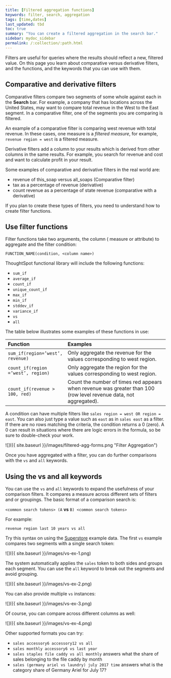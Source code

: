 ```yaml
---
title: [Filtered aggregation functions]
keywords: filter, search, aggregation
tags: [time,dates]
last_updated: tbd
toc: true
summary: "You can create a filtered aggregation in the search bar."
sidebar: mydoc_sidebar
permalink: /:collection/:path.html
---
```


Filters are useful for queries where the results should reflect a new, filtered
value. On this page you learn about comparative versus derivative filters, and
the functions, and the keywords that you can use with them.

## Comparative and derivative filters

Comparative filters compare two segments of some whole against each in the
**Search** bar. For example, a company that has locations across the United
States, may want to compare total revenue in the West to the East segment. In a
comparative filter, one of the segments you are comparing is filtered.

An example of a comparative filter is comparing west revenue with total revenue.
In these cases, one measure is a _filtered measure_, for example, `revenue
region = west` is a filtered measure.

Derivative filters add a column to your results which is derived from other
columns in the same results. For example, you search for revenue and cost and
want to calculate profit in your result.

Some examples of comparative and derivative filters in the real world are:

* revenue of this_soap versus all_soaps (Comparative filter)
* tax as a percentage of revenue (derivative)
* count revenue as a percentage of state revenue (comparative with a derivative)

If you plan to create these types of filters, you need to understand how to
create filter functions.

## Use filter functions

Filter functions take two arguments, the column ( measure or attribute) to
aggregate and the filter condition:

```
FUNCTION_NAME(condition, <column name>)
```

ThoughtSpot functional library will include the following functions:

* `sum_if`
* `average_if`
* `count_if`
* `unique_count_if`
* `max_if`
* `min_if`
* `stddev_if`
* `variance_if`
* `vs`
* `all`

The table below illustrates some examples of these functions in use:

<table>
   <colgroup>
      <col style="width:30%" />
      <col style="width:70%" />
   </colgroup>
   <thead class="thead" style="text-align:left;">
      <tr>
         <th>Function</th>
         <th>Examples</th>
      </tr>
   </thead>
  <tr>
    <td><code>sum_if(region=’west’, revenue)</code></td>
    <td>Only aggregate the revenue for the values corresponding to west region.</td>
  </tr>
  <tr>
    <td><code>count_if(region =’west’, region)</code></td>
    <td>Only aggregate the region for the values corresponding to west region.</td>
  </tr>
  <tr>
    <td><code>count_if(revenue > 100, red)</code></td>
    <td>Count the number of times red appears when revenue was greater than 100 (row level revenue data, not aggregated).</td>
  </tr>
</table>

A condition can have multiple filters like `sales region = west OR region = east`. You
can also just type a value such as `east` as in `sales east` as a filter. If
there are no rows matching the criteria, the condition returns a 0 (zero). A 0
can result in situations where there are logic errors in the formula, so be sure
to double-check your work.

![]({{ site.baseurl }}/images/filtered-agg-forms.png "Filter Aggregation")

Once you have aggregated with a filter, you can do further comparisons with the `vs` and `all` keywords.

## Using the vs and all keywords

You can use the `vs` and `all` keywords to expand the usefulness of your
comparison filters. It compares a measure across different sets of filters and
or groupings. The basic format of a comparison search is:

`<common search tokens> (A` **vs** `B) <common search tokens>`

For example:

`revenue region last 10 years vs all`

Try this syntax on using the
[Superstore]({{site.baseurl}}/downloads/Superstore.csv) example data. The first
`vs` example compares two segments with a single search token:

![]({{ site.baseurl }}/images/vs-ex-1.png)

The system automatically applies the `sales` token to both sides and groups each
segment. You can use the `all` keyword to break out the segments and avoid
grouping.

![]({{ site.baseurl }}/images/vs-ex-2.png)

You can also provide multiple `vs` instances:

![]({{ site.baseurl }}/images/vs-ex-3.png)

Of course, you can compare across different columns as well:

![]({{ site.baseurl }}/images/vs-ex-4.png)

Other supported formats you can try:

* `sales accessory6 accessory12 vs all`
* `sales monthly accessory6 vs last year`
* `sales staples file caddy vs all monthly` answers what the share of sales belonging to the file caddy by month
* `sales (germany ariel vs laundry) july 2017 time` answers what is the category share of Germany Ariel for July 17?

